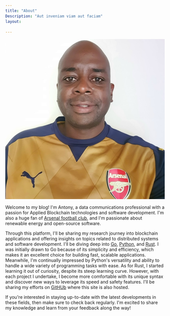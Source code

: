 ```yaml
---
title: "About"
Description: "Aut inveniam viam aut faciam"
layout: 
    
---
```


![Antony Mapfumo](/img/ants-golden-arsenal.jpg#floatleft "Antony Mapfumo")

Welcome to my blog! I'm Antony, a data communications professional with a passion for Applied Blockchain technologies and software development. I'm also a huge fan of [Arsenal football club](https://www.arsenal.com/), and I'm passionate about renewable energy and open-source software.

Through this platform, I'll be sharing my research journey into blockchain applications and offering insights on topics related to distributed systems and software development. I'll be diving deep into [Go](http://golang.org), [Python](https://www.python.org/), and [Rust](https://www.rust-lang.org/). I was initially drawn to Go because of its simplicity and efficiency, which makes it an excellent choice for building fast, scalable applications. Meanwhile, I'm continually impressed by Python's versatility and ability to handle a wide variety of programming tasks with ease. As for Rust, I started learning it out of curiosity, despite its steep learning curve. However, with each project I undertake, I become more comfortable with its unique syntax and discover new ways to leverage its speed and safety features. I'll be sharing my efforts on [GitHUb](https://github.com/mapfumo) where this site is also hosted.

If you're interested in staying up-to-date with the latest developments in these fields, then make sure to check back regularly. I'm excited to share my knowledge and learn from your feedback along the way!

